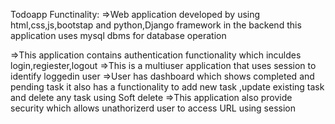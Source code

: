 Todoapp Functinality:
=>Web application developed by using html,css,js,bootstap and python,Django framework in the backend this application uses mysql dbms for database operation

=>This application contains authentication functionality which inculdes login,regiester,logout
=>This is a multiuser application that uses session to identify loggedin user
=>User has dashboard which shows completed and pending task it also has a functionality to add new task ,update existing task and delete any task using Soft delete
=>This application also provide security which allows unathorizerd user to access URL using session

